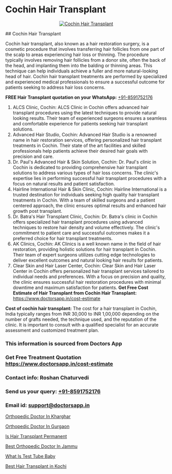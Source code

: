 # Cochin Hair Transplant

<p align="center">
  <a href="https://doctorsapp.co.in/treatment/hair-transplant">
    <img src="https://doctorsapp.co.in/uploads/treatment_image/transplant.jpg" alt="Cochin Hair Transplant">
  </a>
</p>
## Cochin Hair Transplant

Cochin hair transplant, also known as a hair restoration surgery, is a cosmetic procedure that involves transferring hair follicles from one part of the scalp to areas experiencing hair loss or thinning. The procedure typically involves removing hair follicles from a donor site, often the back of the head, and implanting them into the balding or thinning areas. This technique can help individuals achieve a fuller and more natural-looking head of hair. Cochin hair transplant treatments are performed by specialized and experienced medical professionals to ensure a successful outcome for patients seeking to address hair loss concerns.

**FREE Hair Transplant quotation on your WhatsApp:**  [+91-8591752176](https://api.whatsapp.com/send?phone=8591752176)

1) ALCS Clinic, Cochin: ALCS Clinic in Cochin offers advanced hair transplant procedures using the latest techniques to provide natural looking results. Their team of experienced surgeons ensures a seamless and comfortable experience for patients seeking hair transplant solutions.
2) Advanced Hair Studio, Cochin: Advanced Hair Studio is a renowned name in hair restoration services, offering personalized hair transplant treatments in Cochin. Their state of the art facilities and skilled professionals help patients achieve their desired hair goals with precision and care.
3) Dr. Paul's Advanced Hair & Skin Solution, Cochin: Dr. Paul's clinic in Cochin is dedicated to providing comprehensive hair transplant solutions to address various types of hair loss concerns. The clinic's expertise lies in performing successful hair transplant procedures with a focus on natural results and patient satisfaction.
4) Hairline International Hair & Skin Clinic, Cochin: Hairline International is a trusted destination for individuals seeking high quality hair transplant treatments in Cochin. With a team of skilled surgeons and a patient centered approach, the clinic ensures optimal results and enhanced hair growth post transplant.
5) Dr. Batra's Hair Transplant Clinic, Cochin: Dr. Batra's clinic in Cochin offers specialized hair transplant procedures using advanced techniques to restore hair density and volume effectively. The clinic's commitment to patient care and successful outcomes makes it a preferred choice for hair transplant treatments.
6) AK Clinics, Cochin: AK Clinics is a well known name in the field of hair restoration, providing holistic solutions for hair transplant in Cochin. Their team of expert surgeons utilizes cutting edge technologies to deliver excellent outcomes and natural looking hair results for patients.
7) Clear Skin and Hair Laser Center, Cochin: Clear Skin and Hair Laser Center in Cochin offers personalized hair transplant services tailored to individual needs and preferences. With a focus on precision and quality, the clinic ensures successful hair restoration procedures with minimal downtime and maximum satisfaction for patients.
**Get Free Cost Estimate of Hair Transplant from Cochin Hair Transplant:** https://www.doctorsapp.in/cost-estimate

**Cost of cochin hair transplant:**
The cost for a hair transplant in Cochin, India typically ranges from INR 30,000 to INR 1,00,000 depending on the number of grafts needed, the technique used, and the reputation of the clinic. It is important to consult with a qualified specialist for an accurate assessment and customized treatment plan.

### This information is sourced from Doctors App 
### Get Free Treatment Quotation https://www.doctorsapp.in/cost-estimate
### Contact info: Roshan Chaturvedi 
### Send us your query: [+91-8591752176](https://api.whatsapp.com/send?phone=8591752176) 
### Email id: support@doctorsapp.in

[Orthopedic Doctor In Kharghar](https://www.linkedin.com/pulse/orthopedic-doctor-kharghar-doctorsappin-d4qtc?trackingId=0MABeXFsXGTpiHVBSN8T5Q%3D%3D&lipi=urn%3Ali%3Apage%3Ad_flagship3_company_admin%3BcTUR6naWQkWjeA%2BR15noZQ%3D%3D)

[Orthopedic Doctor In Gurgaon](https://www.linkedin.com/pulse/orthopedic-doctor-gurgaon-doctorsapp-dhaka-f1x1e?trackingId=o48%2Fe7uKVNS4ILxItDOLVg%3D%3D&lipi=urn%3Ali%3Apage%3Ad_flagship3_company_admin%3Bo%2BosOGJBSO63YocmsfjAZA%3D%3D)

[Is Hair Transplant Permanent](https://medium.com/@kushalrao10/is-hair-transplant-permanent-9adbb7dfe9ca)

[Best Orthopedic Doctor In Jammu](https://medium.com/@devenderrathi97/best-orthopedic-doctor-in-jammu-d94c71caecd9)

[What Is Test Tube Baby](https://doctors-apps.github.io/doctorsapp/what-is-test-tube-baby)

[Best Hair Transplant in Kochi](https://doctors-apps.github.io/doctorsapp/best-hair-transplant-in-kochi)

